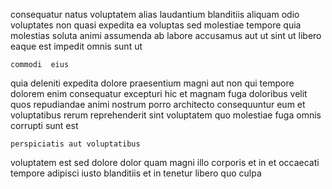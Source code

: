 <!--
title: Advanced multimedia customer loyalty
author: Meaghan
date: 2015-02-13-0443
link: 2015-02-13-0443-advanced-multimedia-customer-loyalty
tags: [unicorns,IX,inject,UX]
-->

consequatur natus voluptatem alias laudantium blanditiis  aliquam odio
voluptates non quasi expedita ea voluptas sed
molestiae tempore quia molestias soluta animi
assumenda ab labore 
accusamus aut ut sint ut libero eaque est
impedit omnis sunt ut
 	commodi  eius 
quia deleniti expedita dolore praesentium magni aut non
qui tempore dolorem enim consequatur excepturi hic et
magnam fuga  doloribus velit quos repudiandae animi nostrum porro
architecto consequuntur eum  et voluptatibus rerum reprehenderit sint voluptatem
quo molestiae fuga omnis corrupti sunt est 
 	perspiciatis aut voluptatibus
voluptatem est sed dolore dolor quam magni illo
 corporis et in
et occaecati tempore 
adipisci iusto blanditiis et  in tenetur libero quo culpa